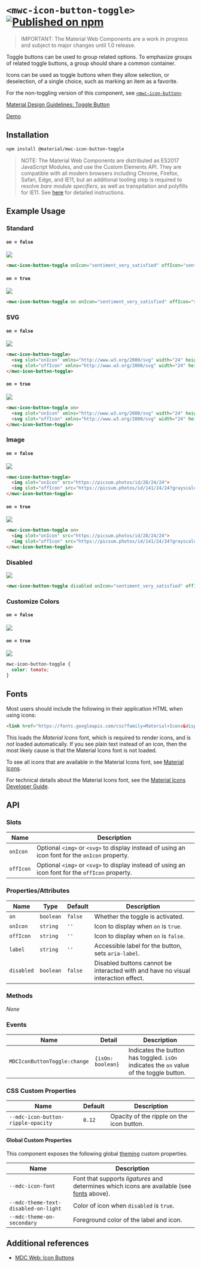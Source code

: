 # `<mwc-icon-button-toggle>` [![Published on npm](https://img.shields.io/npm/v/@material/mwc-icon-button-toggle.svg)](https://www.npmjs.com/package/@material/mwc-icon-button-toggle)

> IMPORTANT: The Material Web Components are a work in progress and subject to
> major changes until 1.0 release.

Toggle buttons can be used to group related options. To emphasize groups of related toggle buttons, a group should share a common container.

Icons can be used as toggle buttons when they allow selection, or deselection, of a single choice, such as marking an item as a favorite.

For the non-toggling version of this component, see [`<mwc-icon-button>`](https://github.com/material-components/material-components-web-components/tree/master/packages/icon-button)

[Material Design Guidelines: Toggle Button](https://material.io/design/components/buttons.html#toggle-button)

[Demo](https://material-components.github.io/material-components-web-components/demos/icon-button-toggle/)

## Installation

```sh
npm install @material/mwc-icon-button-toggle
```

> NOTE: The Material Web Components are distributed as ES2017 JavaScript
> Modules, and use the Custom Elements API. They are compatible with all modern
> browsers including Chrome, Firefox, Safari, Edge, and IE11, but an additional
> tooling step is required to resolve *bare module specifiers*, as well as
> transpilation and polyfills for IE11. See
> [here](https://github.com/material-components/material-components-web-components#quick-start)
> for detailed instructions.

## Example Usage

### Standard

#### `on = false`
![](images/standard_off.png)

```html
<mwc-icon-button-toggle onIcon="sentiment_very_satisfied" offIcon="sentiment_very_dissatisfied"></mwc-icon-button-toggle>
```

#### `on = true`
![](images/standard_on.png)

```html
<mwc-icon-button-toggle on onIcon="sentiment_very_satisfied" offIcon="sentiment_very_dissatisfied"></mwc-icon-button-toggle>
```

### SVG

#### `on = false`
![](images/svg_off.png)

```html
<mwc-icon-button-toggle>
  <svg slot="onIcon" xmlns="http://www.w3.org/2000/svg" width="24" height="24" viewBox="0 0 24 24"><path d="M0 0h24v24H0z" fill="none"/><path d="M12 2C6.48 2 2 6.48 2 12s4.48 10 10 10 10-4.48 10-10S17.52 2 12 2zm-2 15l-5-5 1.41-1.41L10 14.17l7.59-7.59L19 8l-9 9z"/></svg>
  <svg slot="offIcon" xmlns="http://www.w3.org/2000/svg" width="24" height="24" viewBox="0 0 24 24"><path fill="none" d="M0 0h24v24H0V0zm0 0h24v24H0V0z"/><path d="M16.59 7.58L10 14.17l-3.59-3.58L5 12l5 5 8-8zM12 2C6.48 2 2 6.48 2 12s4.48 10 10 10 10-4.48 10-10S17.52 2 12 2zm0 18c-4.42 0-8-3.58-8-8s3.58-8 8-8 8 3.58 8 8-3.58 8-8 8z"/></svg>
</mwc-icon-button-toggle>
```

#### `on = true`
![](images/svg_on.png)

```html
<mwc-icon-button-toggle on>
  <svg slot="onIcon" xmlns="http://www.w3.org/2000/svg" width="24" height="24" viewBox="0 0 24 24"><path d="M0 0h24v24H0z" fill="none"/><path d="M12 2C6.48 2 2 6.48 2 12s4.48 10 10 10 10-4.48 10-10S17.52 2 12 2zm-2 15l-5-5 1.41-1.41L10 14.17l7.59-7.59L19 8l-9 9z"/></svg>
  <svg slot="offIcon" xmlns="http://www.w3.org/2000/svg" width="24" height="24" viewBox="0 0 24 24"><path fill="none" d="M0 0h24v24H0V0zm0 0h24v24H0V0z"/><path d="M16.59 7.58L10 14.17l-3.59-3.58L5 12l5 5 8-8zM12 2C6.48 2 2 6.48 2 12s4.48 10 10 10 10-4.48 10-10S17.52 2 12 2zm0 18c-4.42 0-8-3.58-8-8s3.58-8 8-8 8 3.58 8 8-3.58 8-8 8z"/></svg>
</mwc-icon-button-toggle>
```

### Image

#### `on = false`
![](images/image_off.png)

```html
<mwc-icon-button-toggle>
  <img slot="onIcon" src="https://picsum.photos/id/28/24/24">
  <img slot="offIcon" src="https://picsum.photos/id/141/24/24?grayscale">
</mwc-icon-button-toggle>
```

#### `on = true`
![](images/image_on.png)
```html
<mwc-icon-button-toggle on>
  <img slot="onIcon" src="https://picsum.photos/id/28/24/24">
  <img slot="offIcon" src="https://picsum.photos/id/141/24/24?grayscale">
</mwc-icon-button-toggle>
```

### Disabled

![](images/disabled.png)

```html
<mwc-icon-button-toggle disabled onIcon="sentiment_very_satisfied" offIcon="sentiment_very_dissatisfied"></mwc-icon-button-toggle>
```

### Customize Colors

#### `on = false`
![](images/custom_color_off.png)
#### `on = true`
![](images/custom_color_on.png)

```css
mwc-icon-button-toggle {
  color: tomato;
}
```

## Fonts

Most users should include the following in their application HTML when using
icons:

```html
<link href="https://fonts.googleapis.com/css?family=Material+Icons&display=block" rel="stylesheet">
```

This loads the *Material Icons* font, which is required to render icons, and is
*not* loaded automatically. If you see plain text instead of an icon, then the
most likely cause is that the Material Icons font is not loaded.

To see all icons that are available in the Material Icons font, see
[Material Icons](https://material.io/resources/icons/).

For technical details about the Material Icons font, see the
[Material Icons Developer Guide](https://google.github.io/material-design-icons/).

## API

### Slots
| Name | Description
| ---- | -----------
| `onIcon` | Optional `<img>` or `<svg>` to display instead of using an icon font for the `onIcon` property.
| `offIcon` | Optional `<img>` or `<svg>` to display instead of using an icon font for the `offIcon` property.

### Properties/Attributes
| Name | Type | Default | Description
| ---- | ---- | ------- | -----------
| `on` | `boolean` | `false` | Whether the toggle is activated.
| `onIcon` | `string` | `''` | Icon to display when `on` is `true`.
| `offIcon` | `string` | `''` | Icon to display when `on` is `false`.
| `label` | `string` | `''` | Accessible label for the button, sets `aria-label`.
| `disabled` | `boolean` | `false` | Disabled buttons cannot be interacted with and have no visual interaction effect.

### Methods
*None*

### Events

| Name | Detail | Description
| ---- | ------ | -----------
| `MDCIconButtonToggle:change` | `{isOn: boolean}` | Indicates the button has toggled. `isOn` indicates the `on` value of the toggle button.

### CSS Custom Properties

| Name | Default | Description
| ---- | ------- | -----------
| `--mdc-icon-button-ripple-opacity` | `0.12` | Opacity of the ripple on the icon button.

#### Global Custom Properties

This component exposes the following global [theming](https://github.com/material-components/material-components-web-components/blob/master/docs/theming.md)
custom properties.

| Name                                 | Description
| ------------------------------------ | -----------
| `--mdc-icon-font`                    | Font that supports *ligatures* and determines which icons are available (see [fonts](#fonts) above).
| `--mdc-theme-text-disabled-on-light` | Color of icon when `disabled` is `true`.
| `--mdc-theme-on-secondary`           | Foreground color of the label and icon.


## Additional references

- [MDC Web: Icon Buttons](https://material.io/develop/web/components/buttons/icon-buttons/)
